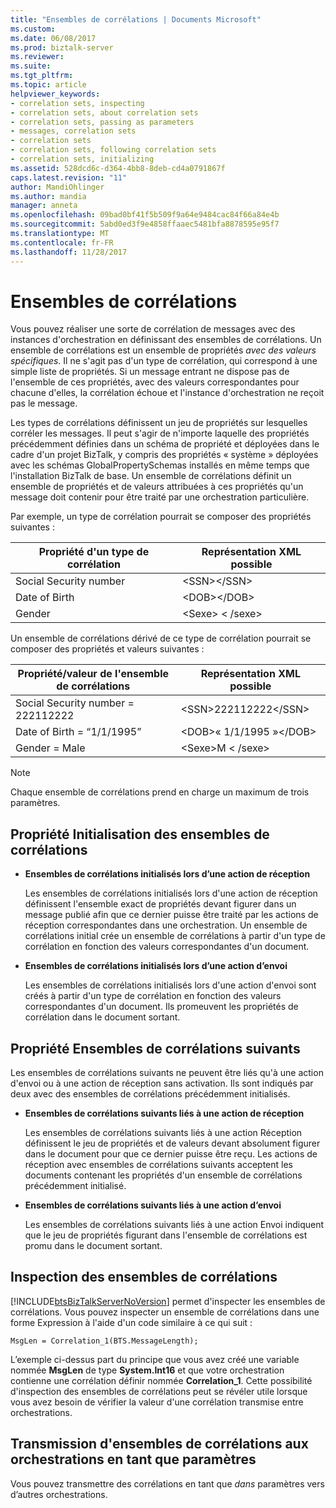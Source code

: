 ```yaml
---
title: "Ensembles de corrélations | Documents Microsoft"
ms.custom: 
ms.date: 06/08/2017
ms.prod: biztalk-server
ms.reviewer: 
ms.suite: 
ms.tgt_pltfrm: 
ms.topic: article
helpviewer_keywords:
- correlation sets, inspecting
- correlation sets, about correlation sets
- correlation sets, passing as parameters
- messages, correlation sets
- correlation sets
- correlation sets, following correlation sets
- correlation sets, initializing
ms.assetid: 528dcd6c-d364-4bb8-8deb-cd4a0791867f
caps.latest.revision: "11"
author: MandiOhlinger
ms.author: mandia
manager: anneta
ms.openlocfilehash: 09bad0bf41f5b509f9a64e9484cac84f66a84e4b
ms.sourcegitcommit: 5abd0ed3f9e4858ffaaec5481bfa8878595e95f7
ms.translationtype: MT
ms.contentlocale: fr-FR
ms.lasthandoff: 11/28/2017
---
```

# <a name="correlation-sets"></a>Ensembles de corrélations
Vous pouvez réaliser une sorte de corrélation de messages avec des instances d'orchestration en définissant des ensembles de corrélations. Un ensemble de corrélations est un ensemble de propriétés *avec des valeurs spécifiques*. Il ne s'agit pas d'un type de corrélation, qui correspond à une simple liste de propriétés. Si un message entrant ne dispose pas de l'ensemble de ces propriétés, avec des valeurs correspondantes pour chacune d'elles, la corrélation échoue et l'instance d'orchestration ne reçoit pas le message.  
  
 Les types de corrélations définissent un jeu de propriétés sur lesquelles corréler les messages. Il peut s'agir de n'importe laquelle des propriétés précédemment définies dans un schéma de propriété et déployées dans le cadre d'un projet BizTalk, y compris des propriétés « système » déployées avec les schémas GlobalPropertySchemas installés en même temps que l'installation BizTalk de base. Un ensemble de corrélations définit un ensemble de propriétés et de valeurs attribuées à ces propriétés qu'un message doit contenir pour être traité par une orchestration particulière.  
  
 Par exemple, un type de corrélation pourrait se composer des propriétés suivantes :  
  
|Propriété d'un type de corrélation|Représentation XML possible|  
|-------------------------------|---------------------------------|  
|Social Security number|\<SSN\>\</SSN\>|  
|Date of Birth|\<DOB\>\</DOB\>|  
|Gender|\<Sexe\> \< /sexe\>|  
  
 Un ensemble de corrélations dérivé de ce type de corrélation pourrait se composer des propriétés et valeurs suivantes :  
  
|Propriété/valeur de l'ensemble de corrélations|Représentation XML possible|  
|-------------------------------------|---------------------------------|  
|Social Security number = 222112222|\<SSN\>222112222\</SSN\>|  
|Date of Birth = “1/1/1995”|\<DOB\>« 1/1/1995 »\</DOB\>|  
|Gender = Male|\<Sexe\>M \< /sexe\>|  
  
> [!NOTE]
>  Chaque ensemble de corrélations prend en charge un maximum de trois paramètres.  
  
## <a name="initializing-correlation-sets"></a>Propriété Initialisation des ensembles de corrélations  
  
-   **Ensembles de corrélations initialisés lors d’une action de réception**  
  
     Les ensembles de corrélations initialisés lors d'une action de réception définissent l'ensemble exact de propriétés devant figurer dans un message publié afin que ce dernier puisse être traité par les actions de réception correspondantes dans une orchestration. Un ensemble de corrélations initial crée un ensemble de corrélations à partir d'un type de corrélation en fonction des valeurs correspondantes d'un document.  
  
-   **Ensembles de corrélations initialisés lors d’une action d’envoi**  
  
     Les ensembles de corrélations initialisés lors d'une action d'envoi sont créés à partir d'un type de corrélation en fonction des valeurs correspondantes d'un document. Ils promeuvent les propriétés de corrélation dans le document sortant.  
  
## <a name="following-correlation-sets"></a>Propriété Ensembles de corrélations suivants  
 Les ensembles de corrélations suivants ne peuvent être liés qu'à une action d'envoi ou à une action de réception sans activation. Ils sont indiqués par deux avec des ensembles de corrélations précédemment initialisés.  
  
-   **Ensembles de corrélations suivants liés à une action de réception**  
  
     Les ensembles de corrélations suivants liés à une action Réception définissent le jeu de propriétés et de valeurs devant absolument figurer dans le document pour que ce dernier puisse être reçu.  Les actions de réception avec ensembles de corrélations suivants acceptent les documents contenant les propriétés d'un ensemble de corrélations précédemment initialisé.  
  
-   **Ensembles de corrélations suivants liés à une action d’envoi**  
  
     Les ensembles de corrélations suivants liés à une action Envoi indiquent que le jeu de propriétés figurant dans l'ensemble de corrélations est promu dans le document sortant.  
  
## <a name="inspecting-correlation-sets"></a>Inspection des ensembles de corrélations  
 [!INCLUDE[btsBizTalkServerNoVersion](../includes/btsbiztalkservernoversion-md.md)] permet d'inspecter les ensembles de corrélations. Vous pouvez inspecter un ensemble de corrélations dans une forme Expression à l'aide d'un code similaire à ce qui suit :  
  
```  
MsgLen = Correlation_1(BTS.MessageLength);  
```  
  
 L’exemple ci-dessus part du principe que vous avez créé une variable nommée **MsgLen** de type **System.Int16** et que votre orchestration contienne une corrélation définir nommée **Correlation_1**. Cette possibilité d'inspection des ensembles de corrélations peut se révéler utile lorsque vous avez besoin de vérifier la valeur d'une corrélation transmise entre orchestrations.  
  
## <a name="passing-correlation-sets-as-parameters-to-orchestrations"></a>Transmission d'ensembles de corrélations aux orchestrations en tant que paramètres  
 Vous pouvez transmettre des corrélations en tant que *dans* paramètres vers d’autres orchestrations.